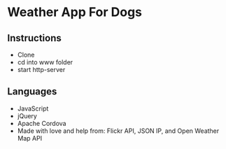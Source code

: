 # Weather App For Dogs

## Instructions

* Clone
* cd into www folder
* start http-server

## Languages

* JavaScript
* jQuery
* Apache Cordova
* Made with love and help from: Flickr API, JSON IP, and Open Weather Map API
